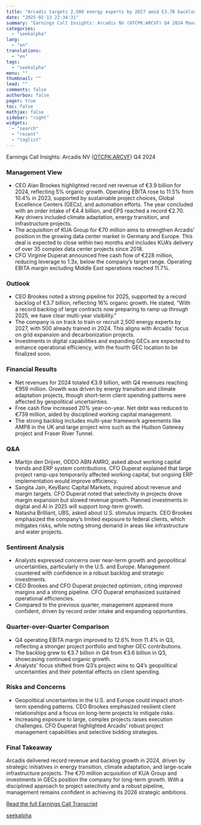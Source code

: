 ```yaml
---
title: "Arcadis targets 2,500 energy experts by 2027 amid €3.7B backlog growth"
date: "2025-02-13 22:34:31"
summary: "Earnings Call Insights: Arcadis NV (OTCPK:ARCVF) Q4 2024 Management View CEO Alan Brookes highlighted record net revenue of €3.9 billion for 2024, reflecting 5% organic growth. Operating EBITA rose to 11.5% from 10.4% in 2023, supported by sustainable project choices, Global Excellence Centers (GECs), and automation efforts. The year concluded..."
categories:
  - "seekalpha"
lang:
  - "en"
translations:
  - "en"
tags:
  - "seekalpha"
menu: ""
thumbnail: ""
lead: ""
comments: false
authorbox: false
pager: true
toc: false
mathjax: false
sidebar: "right"
widgets:
  - "search"
  - "recent"
  - "taglist"
---
```


Earnings Call Insights: Arcadis NV ([OTCPK:ARCVF](https://seekingalpha.com/symbol/ARCVF "Arcadis NV")) Q4 2024

### Management View

* CEO Alan Brookes highlighted record net revenue of €3.9 billion for 2024, reflecting 5% organic growth. Operating EBITA rose to 11.5% from 10.4% in 2023, supported by sustainable project choices, Global Excellence Centers (GECs), and automation efforts. The year concluded with an order intake of €4.4 billion, and EPS reached a record €2.70. Key drivers included climate adaptation, energy transition, and infrastructure projects.
* The acquisition of KUA Group for €70 million aims to strengthen Arcadis’ position in the growing data center market in Germany and Europe. This deal is expected to close within two months and includes KUA’s delivery of over 35 complex data center projects since 2018.
* CFO Virginie Duperat announced free cash flow of €228 million, reducing leverage to 1.3x, below the company’s target range. Operating EBITA margin excluding Middle East operations reached 11.7%.

### Outlook

* CEO Brookes noted a strong pipeline for 2025, supported by a record backlog of €3.7 billion, reflecting 16% organic growth. He stated, "With a record backlog of large contracts now preparing to ramp up through 2025, we have clear multi-year visibility."
* The company is on track to train or recruit 2,500 energy experts by 2027, with 500 already trained in 2024. This aligns with Arcadis' focus on grid expansion and decarbonization projects.
* Investments in digital capabilities and expanding GECs are expected to enhance operational efficiency, with the fourth GEC location to be finalized soon.

### Financial Results

* Net revenues for 2024 totaled €3.9 billion, with Q4 revenues reaching €959 million. Growth was driven by energy transition and climate adaptation projects, though short-term client spending patterns were affected by geopolitical uncertainties.
* Free cash flow increased 20% year-on-year. Net debt was reduced to €739 million, aided by disciplined working capital management.
* The strong backlog includes multi-year framework agreements like AMP8 in the UK and large project wins such as the Hudson Gateway project and Fraser River Tunnel.

### Q&A

* Martijn den Drijver, ODDO ABN AMRO, asked about working capital trends and ERP system contributions. CFO Duperat explained that large project ramp-ups temporarily affected working capital, but ongoing ERP implementation would improve efficiency.
* Sangita Jain, KeyBanc Capital Markets, inquired about revenue and margin targets. CFO Duperat noted that selectivity in projects drove margin expansion but slowed revenue growth. Planned investments in digital and AI in 2025 will support long-term growth.
* Natasha Brilliant, UBS, asked about U.S. stimulus impacts. CEO Brookes emphasized the company’s limited exposure to federal clients, which mitigates risks, while noting strong demand in areas like infrastructure and water projects.

### Sentiment Analysis

* Analysts expressed concerns over near-term growth and geopolitical uncertainties, particularly in the U.S. and Europe. Management countered with confidence in a robust backlog and strategic investments.
* CEO Brookes and CFO Duperat projected optimism, citing improved margins and a strong pipeline. CFO Duperat emphasized sustained operational efficiencies.
* Compared to the previous quarter, management appeared more confident, driven by record order intake and expanding opportunities.

### Quarter-over-Quarter Comparison

* Q4 operating EBITA margin improved to 12.6% from 11.4% in Q3, reflecting a stronger project portfolio and higher GEC contributions.
* The backlog grew to €3.7 billion in Q4 from €3.6 billion in Q3, showcasing continued organic growth.
* Analysts' focus shifted from Q3’s project wins to Q4’s geopolitical uncertainties and their potential effects on client spending.

### Risks and Concerns

* Geopolitical uncertainties in the U.S. and Europe could impact short-term spending patterns. CEO Brookes emphasized resilient client relationships and a focus on long-term projects to mitigate risks.
* Increasing exposure to large, complex projects raises execution challenges. CFO Duperat highlighted Arcadis’ robust project management capabilities and selective bidding strategies.

### Final Takeaway

Arcadis delivered record revenue and backlog growth in 2024, driven by strategic initiatives in energy transition, climate adaptation, and large-scale infrastructure projects. The €70 million acquisition of KUA Group and investments in GECs position the company for long-term growth. With a disciplined approach to project selectivity and a robust pipeline, management remains confident in achieving its 2026 strategic ambitions.

[Read the full Earnings Call Transcript](https://seekingalpha.com/symbol/ARCVF/earnings/transcripts)

[seekalpha](https://seekingalpha.com/news/4408044-arcadis-targets-2500-energy-experts-by-2027-amid-3_7b-backlog-growth)
